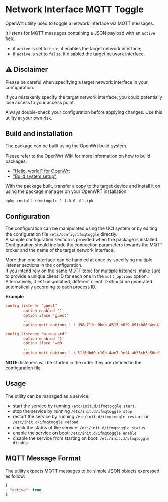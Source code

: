 # Network Interface MQTT Toggle

OpenWrt utility used to toggle a network interface via MQTT messages.

It listens for MQTT messages containing a JSON payload with an `active` field:
- if `active` is set to `true`, it enables the target network interface;
- if `active` is set to `false`, it disabled the target network interface.

## ⚠️ Disclaimer

Please be careful when specifying a target network interface in your configuration.

If you mistakenly specify the target network interface, you could potentially lose access to your access point.

Always double-check your configuration before applying changes.
Use this utility at your own risk.

## Build and installation

The package can be built using the OpenWrt build system.

Please refer to the OpenWrt Wiki for more information on how to build packages:
- ["Hello, world!" for OpenWrt](https://openwrt.org/docs/guide-developer/helloworld/start)
- ["Build system setup"](https://openwrt.org/docs/guide-developer/toolchain/install-buildsystem)

With the package built, transfer a copy to the target device and install it on using the package manager on your OpenWRT installation:
```sh
opkg install ifmqtoggle_1-1.0.0_all.ipk
```

## Configuration

The configuration can be manipulated using the UCI system or by editing the configuration file `/etc/config/ifmqtoggle` directly. \
A sample configuration section is provided when the package is installed. \
Configuration should include the connection parameters towards the MQTT broker and the name of the target network interface.

More than one interface can be handled at once by specifying multiple listener sections in the configuration. \
If you intend rely on the same MQTT topic for multiple listeners, make sure to provide a unique client ID for each one in the `mqtt_options` option. \
Alternatively, if left unspecified, different client ID should be generated automatically according to each process ID.

**Example**
```conf
config listener 'guest'
        option enabled '1'
        option iface 'guest'
        ...
        option mqtt_options '-i d98a71fe-0bdb-4515-b6f9-091c080d4ee4'

config listener 'wireguard'
        option enabled '1'
        option iface 'wg0'
        ...
        option mqtt_options '-i 51f6dbd0-c10b-4ae7-9ef4-ab35cb3e56ed'
```

**NOTE**: listeners will be started in the order they are defined in the configuration file.

## Usage

The utility can be managed as a service:
- start the service by running `/etc/init.d/ifmqtoggle start`.
- stop the service by running `/etc/init.d/ifmqtoggle stop`
- restart the service by running `/etc/init.d/ifmqtoggle restart` or `/etc/init.d/ifmqtoggle reload`
- check the status of the service: `/etc/init.d/ifmqtoggle status`
- enable the service on boot: `/etc/init.d/ifmqtoggle enable`
- disable the service from starting on boot: `/etc/init.d/ifmqtoggle disable`

## MQTT Message Format

The utility expects MQTT messages to be simple JSON objects expressed as follow:

```json
{
  "active": true
}
```
